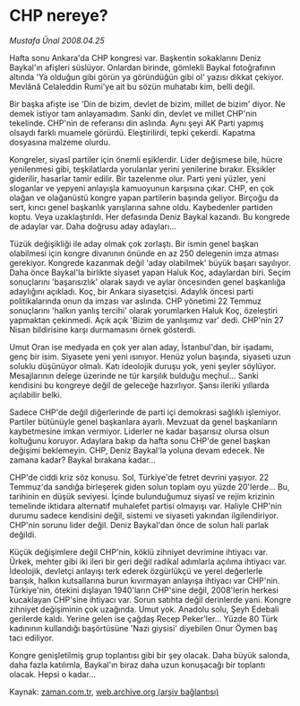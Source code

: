 # CHP nereye?

*Mustafa Ünal 2008.04.25*

<tr><td class="metin" colspan="2" style="padding-top: 20px; padding-left: 5px; padding-right: 10px;">Hafta sonu Ankara'da CHP kongresi var. Başkentin sokaklarını Deniz Baykal'ın afişleri süslüyor. Onlardan birinde, gömlekli Baykal fotoğrafının altında 'Ya olduğun gibi görün ya göründüğün gibi ol' yazısı dikkat çekiyor. Mevlânâ Celaleddin Rumi'ye ait bu sözün muhatabı kim, belli değil.</td></tr><tr><td class="metin" colspan="2" style="padding-top: 20px; padding-left: 5px; padding-right: 10px;"><p>Bir başka afişte ise 'Din de bizim, devlet de bizim, millet de bizim' diyor. Ne demek istiyor tam anlayamadım. Sanki din, devlet ve millet CHP'nin tekelinde. CHP'nin de referansı din aslında. Aynı şeyi AK Parti yapmış olsaydı farklı muamele görürdü. Eleştirilirdi, tepki çekerdi. Kapatma dosyasına malzeme olurdu. 
<p>Kongreler, siyasî partiler için önemli eşiklerdir. Lider değişmese bile, hücre yenilenmesi gibi, teşkilatlarda yorulanlar yerini yenilerine bırakır. Eksikler giderilir, hasarlar tamir edilir. Bir tazelenme olur. Parti yeni yüzler, yeni sloganlar ve yepyeni anlayışla kamuoyunun karşısına çıkar. CHP, en çok olağan ve olağanüstü kongre yapan partilerin başında geliyor. Birçoğu da sert, kırıcı genel başkanlık yarışlarına sahne oldu. Kaybedenler partiden koptu. Veya uzaklaştırıldı. Her defasında Deniz Baykal kazandı. Bu kongrede de adaylar var. Daha doğrusu aday adayları...
<p>Tüzük değişikliği ile aday olmak çok zorlaştı. Bir ismin genel başkan olabilmesi için kongre divanının önünde en az 250 delegenin imza atması gerekiyor. Kongrede kazanmak değil 'aday olabilmek' büyük başarı sayılıyor. Daha önce Baykal'la birlikte siyaset yapan Haluk Koç, adaylardan biri. Seçim sonuçlarını 'başarısızlık' olarak saydı ve aylar öncesinden genel başkanlığa adaylığını açıkladı. Koç, bir Ankara siyasetçisi. Adaylık öncesi parti politikalarında onun da imzası var aslında. CHP yönetimi 22 Temmuz sonuçlarını 'halkın yanlış tercihi' olarak yorumlarken Haluk Koç, özeleştiri yapmaktan çekinmedi. Açık açık 'Bizim de yanlışımız var' dedi. CHP'nin 27 Nisan bildirisine karşı durmamasını örnek gösterdi. 
<p>Umut Oran ise medyada en çok yer alan aday, İstanbul'dan, bir işadamı, genç bir isim. Siyasete yeni yeni ısınıyor. Henüz yolun başında, siyaseti uzun soluklu düşünüyor olmalı. Katı ideolojik duruşu yok, yeni şeyler söylüyor. Mesajlarının delege üzerinde ne tür karşılık bulduğu meçhul... Sanki kendisini bu kongreye değil de geleceğe hazırlıyor. Şansı ileriki yıllarda açılabilir belki. 
<p>Sadece CHP'de değil diğerlerinde de parti içi demokrasi sağlıklı işlemiyor. Partiler bütünüyle genel başkanlara ayarlı. Mevzuat da genel başkanların kaybetmesine imkan vermiyor. Liderler ne kadar başarısız olursa olsun koltuğunu koruyor. Adaylara bakıp da hafta sonu CHP'de genel başkan değişimi beklemeyin. CHP, Deniz Baykal'la yoluna devam edecek. Ne zamana kadar? Baykal bırakana kadar... 
<p>CHP'de ciddi kriz söz konusu. Sol, Türkiye'de fetret devrini yaşıyor. 22 Temmuz'da sandığa birleşerek giden solun toplam oyu yüzde 20'lerde... Bu, tarihinin en düşük seviyesi. İçinde bulunduğumuz siyasî ve rejim krizinin temelinde iktidara alternatif muhalefet partisi olmayışı var. Haliyle CHP'nin durumu sadece kendisini değil, sistemi ve siyaseti yakından ilgilendiriyor. CHP'nin sorunu lider değil. Deniz Baykal'dan önce de solun hali parlak değildi. 
<p>Küçük değişimlere değil CHP'nin, köklü zihniyet devrimine ihtiyacı var. Ürkek, mehter gibi iki ileri bir geri değil radikal adımlarla açılıma ihtiyacı var. İdeolojik, devletçi anlayışı terk ederek özgürlükçü ve yerel değerlerle barışık, halkın kutsallarına burun kıvırmayan anlayışa ihtiyacı var CHP'nin. Türkiye'nin, ötekini dışlayan 1940'ların CHP'sine değil, 2008'lerin herkesi kucaklayan CHP'sine ihtiyacı var. Sorun satıhta değil derinlerde yani. Kongre zihniyet değişiminin çok uzağında. Umut yok. Anadolu solu, Şeyh Edebali gerilerde kaldı. Yerine gelen ise çağdaş Recep Peker'ler... Yüzde 80 Türk kadınının kullandığı başörtüsüne 'Nazi giysisi' diyebilen Onur Öymen baş tacı ediliyor. 
<p>Kongre genişletilmiş grup toplantısı gibi bir şey olacak. Daha büyük salonda, daha fazla katılımla, Baykal'ın biraz daha uzun konuşacağı bir toplantı olacak. Hepsi o kadar... <br/></p></p></p></p></p></p></p></p></td></tr>

Kaynak: [zaman.com.tr](http://zaman.com.tr/yazar.do?yazino=681012), [web.archive.org (arşiv bağlantısı)](http://web.archive.org/web/20080430235352/http://www.zaman.com.tr:80/yazar.do?yazino=681012)
